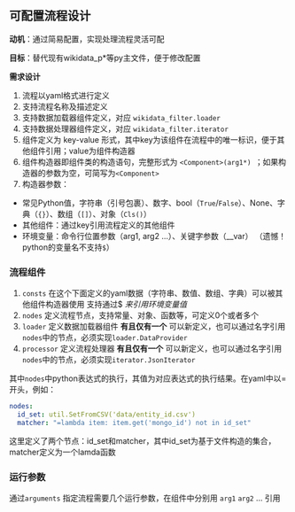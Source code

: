 ## 可配置流程设计
**动机**：通过简易配置，实现处理流程灵活可配

**目标**：替代现有wikidata_p*等py主文件，便于修改配置

**需求设计**
1. 流程以yaml格式进行定义
2. 支持流程名称及描述定义
3. 支持数据加载器组件定义，对应 `wikidata_filter.loader`
4. 支持数据处理器组件定义，对应 `wikidata_filter.iterator`
5. 组件定义为 key-value 形式，其中key为该组件在流程中的唯一标识，便于其他组件引用；value为组件构造器
6. 组件构造器即组件类的构造语句，完整形式为 `<Component>(arg1*) `；如果构造器的参数为空，可简写为`<Component>`
7. 构造器参数：
 - 常见Python值，字符串（引号包裹）、数字、bool（`True`/`False`）、None、字典（`{}`）、数组（`[]`）、对象（`Cls()`）
 - 其他组件：通过key引用流程定义的其他组件
 - 环境变量：命令行位置参数（arg1, arg2 ...）、关键字参数（__var） （遗憾！python的变量名不支持`$`）

### 流程组件
1. `consts` 在这个下面定义的yaml数据（字符串、数值、数组、字典）可以被其他组件构造器使用 支持通过$<VAR> 来引用环境变量值
2. `nodes` 定义流程节点，支持常量、对象、函数等，可定义0个或者多个
3. `loader` 定义数据加载器组件 **有且仅有一个** 可以新定义，也可以通过名字引用`nodes`中的节点，必须实现`loader.DataProvider`
4. `processor` 定义流程处理器 **有且仅有一个** 可以新定义，也可以通过名字引用`nodes`中的节点，必须实现`iterator.JsonIterator`

其中`nodes`中python表达式的执行，其值为对应表达式的执行结果。在yaml中以=开头，例如：
```yaml
nodes:
  id_set: util.SetFromCSV('data/entity_id.csv')
  matcher: "=lambda item: item.get('mongo_id') not in id_set"
```
这里定义了两个节点：id_set和matcher，其中id_set为基于文件构造的集合，matcher定义为一个lamda函数

### 运行参数
通过`arguments` 指定流程需要几个运行参数，在组件中分别用 `arg1` `arg2` ... 引用
